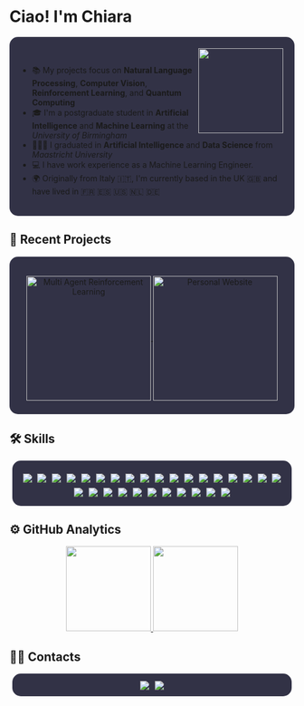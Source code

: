 # Ciao! I'm Chiara
<div style="background-color: rgba(50, 50, 70, 1); padding: 20px; border-radius: 15px;">
  <br\>
  <img align="right" src="https://user-images.githubusercontent.com/74038190/216649417-9acc58df-9186-4132-ad43-819a57babb67.gif" width="150" />
  <ul style="list-style-type: disc; padding-left: 20px; padding-top: 15px; align-items: center;">
    <li>📚 My projects focus on <strong>Natural Language Processing</strong>, <strong>Computer Vision</strong>, <strong>Reinforcement Learning</strong>, and <strong>Quantum Computing</strong></li>
    <li>🎓 I'm a postgraduate student in <strong>Artificial Intelligence</strong> and <strong>Machine Learning</strong> at the <em>University of Birmingham</em></li>
    <li>👩🏼‍🎓 I graduated in <strong>Artificial Intelligence</strong> and <strong>Data Science</strong> from <em>Maastricht University</em></li>
    <li>💻 I have work experience as a Machine Learning Engineer.</li>
    <li>🌍 Originally from Italy 🇮🇹, I'm currently based in the UK 🇬🇧 and have lived in 🇫🇷 🇪🇸 🇺🇸 🇳🇱 🇩🇪</li>
  </ul>
</div>

## 🌟 Recent Projects

<div style="background-color: rgba(50, 50, 70, 1); padding: 10px; padding-top: 20px; border-radius: 15px; align-items: center;">
  <p align="center">
    <a href="https://github.com/chiarapaglioni/MultiAgent-ReinforcementLearning">
      <img width="220" src="https://github-readme-stats.vercel.app/api/pin/?username=chiarapaglioni&repo=MultiAgent-ReinforcementLearning&theme=react&bg_color=1F222E&title_color=F85D7F&hide_border=true&icon_color=F8D866&show_icons=false" align="center" alt="Multi Agent Reinforcement Learning"/>
    </a>
    <a href="https://github.com/chiarapaglioni/GreenhouseGases-DataAnalysis">
      <img width="220" src="https://github-readme-stats.vercel.app/api/pin/?username=chiarapaglioni&repo=GreenhouseGases-DataAnalysis&theme=react&bg_color=1F222E&title_color=F85D7F&hide_border=true&icon_color=F8D866&show_icons=false" align="center" alt="Personal Website"/>
    </a>
  </p>
</div>

## 🛠 Skills
<div style="background-color: rgba(50, 50, 70, 1); padding: 10px; border-radius: 15px; margin: 5px; text-align: center; align-items: center; padding-top: 20px;">
  <img src="https://img.shields.io/badge/Python-3776AB?logo=python&logoColor=white" style="margin: 3px;" />
  <img src="https://img.shields.io/badge/Java-007396?logo=openjdk&logoColor=white" style="margin: 3px;" />
  <img src="https://img.shields.io/badge/R-276DC3?logo=r&logoColor=white" style="margin: 3px;" />
  <img src="https://img.shields.io/badge/SQL-003B57?logo=postgresql&logoColor=white" style="margin: 3px;" />
  <img src="https://img.shields.io/badge/Bash-4EAA25?logo=gnu-bash&logoColor=white" style="margin: 3px;" />
  <img src="https://img.shields.io/badge/MATLAB-0076A8?logo=Matlab&logoColor=white" style="margin: 3px;" />
  <img src="https://img.shields.io/badge/PyTorch-EE4C2C?logo=pytorch&logoColor=white" style="margin: 3px;" />
  <img src="https://img.shields.io/badge/scikit--learn-F7931E?logo=scikit-learn&logoColor=white" style="margin: 3px;" />
  <img src="https://img.shields.io/badge/TensorFlow-FF6F00?logo=tensorflow&logoColor=white" style="margin: 3px;" />
  <img src="https://img.shields.io/badge/Keras-D00000?logo=keras&logoColor=white" style="margin: 3px;" />
  <img src="https://img.shields.io/badge/NumPy-013243?logo=numpy&logoColor=white" style="margin: 3px;" />
  <img src="https://img.shields.io/badge/pandas-150458?logo=pandas&logoColor=white" style="margin: 3px;" />
  <img src="https://img.shields.io/badge/SciPy-8CAAE6?logo=scipy&logoColor=white" style="margin: 3px;" />
  <img src="https://img.shields.io/badge/Matplotlib-%23ffffff?logo=Matplotlib&logoColor=black" style="margin: 3px;" />
  <img src="https://img.shields.io/badge/Seaborn-3D9B4B?logo=seaborn&logoColor=white" style="margin: 3px;" />
  <img src="https://img.shields.io/badge/Qiskit-6929C4?logo=Qiskit&logoColor=white" style="margin: 3px;" />
  <img src="https://img.shields.io/badge/JSON-000000?logo=json&logoColor=white" style="margin: 3px;" />
  <img src="https://img.shields.io/badge/XML-8A2BE2?logo=xml&logoColor=white" style="margin: 3px;" />
  <img src="https://img.shields.io/badge/YAML-CB171E?logo=yaml&logoColor=white" style="margin: 3px;" />
  <img src="https://img.shields.io/badge/TOML-9B4F96?logo=toml&logoColor=white" style="margin: 3px;" />
  <img src="https://img.shields.io/badge/Conda-44A833?logo=anaconda&logoColor=white" style="margin: 3px;" />
  <img src="https://img.shields.io/badge/Pyenv-306998?logo=python&logoColor=white" style="margin: 3px;" />
  <img src="https://img.shields.io/badge/Maven-C71A36?logo=apache-maven&logoColor=white" style="margin: 3px;" />
  <img src="https://img.shields.io/badge/Gradle-02303A?logo=gradle&logoColor=white" style="margin: 3px;" />
  <img src="https://img.shields.io/badge/AWS-232F3E?logo=amazonwebservices&logoColor=white" style="margin: 3px;" />
  <img src="https://img.shields.io/badge/Docker-2496ED?logo=docker&logoColor=white" style="margin: 3px;" />
  <img src="https://img.shields.io/badge/Git-FF3366?logo=git&logoColor=white" style="margin: 3px;" />
  <img src="https://img.shields.io/badge/GitHub-181717?logo=github&logoColor=white" style="margin: 3px;" />
  <img src="https://img.shields.io/badge/Artifactory-41BF47?logo=jfrog&logoColor=white" style="margin: 3px;" />
</div>

## ⚙️ GitHub Analytics
<p align="center">
  <a href="https://github.com/AVS1508">
    <img height="150em" src="https://github-readme-stats.vercel.app/api?username=null3000&show_icons=true&locale=en&count_private=true&hide_rank=true&custom_title=My%20GitHub%20Stats&disable_animations=false&theme=algolia"/>
    <img height="150em" src="https://github-readme-stats.vercel.app/api/top-langs/?username=chiarapaglioni&langs_count=8&theme=algolia"/>
  </a>
</p>

## 🤝🏻 Contacts
<div style="background-color: rgba(50, 50, 70, 1); padding: 5px; padding-top: 10px; border-radius: 15px; margin: 5px; text-align: center;">
    <div>
      <img src="https://img.shields.io/badge/LinkedIn-0A66C2?logo=linkedin&logoColor=white)](https://www.linkedin.com/in/chiarapaglioni/" style="margin: 3px;" />
      <img src="https://img.shields.io/badge/Gmail-D14836?logo=gmail&logoColor=white)(mailto:paglionic@gmail.com)" style="margin: 3px;" />
    </div>
</div>